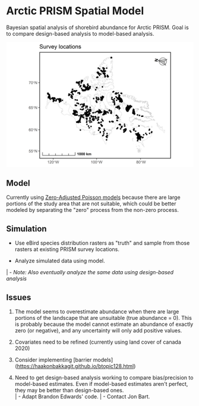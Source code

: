 # Arctic PRISM Spatial Model

 Bayesian spatial analysis of shorebird abundance for Arctic PRISM.  Goal is to compare design-based analysis to model-based analysis.
 
![PRISM survey locations](https://github.com/davidiles/Arctic-PRISM-Spatial-Model/blob/main/output/PRISM_survey_locations.png)
 
## Model

Currently using [Zero-Adjusted Poisson models](https://inlabru-org.github.io/inlabru/articles/zip_zap_models.html) because there are large portions of the study area that are not suitable, which could be better modeled by separating the "zero" process from the non-zero process.

## Simulation

- Use eBird species distribution rasters as "truth" and sample from those rasters at existing PRISM survey locations.

- Analyze simulated data using model.  

|   - *Note: Also eventually analyze the same data using design-based analysis* 



## Issues

1) The model seems to overestimate abundance when there are large portions of the landscape that are unsuitable (true abundance = 0). This is probably because the model cannot estimate an abundance of exactly zero (or negative), and any uncertainty will only add positive values.

2) Covariates need to be refined (currently using land cover of canada 2020)

3) Consider implementing [barrier models] (https://haakonbakkagit.github.io/btopic128.html)

4) Need to get design-based analysis working to compare bias/precision to model-based estimates.  Even if model-based estimates aren't perfect, they may be better than design-based ones.  
|   - Adapt Brandon Edwards' code.
|   - Contact Jon Bart.